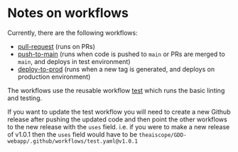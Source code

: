 # Notes on workflows

Currently, there are the following workflows:

- [pull-request](/.github/workflows/pull-request.yaml) (runs on PRs)
- [push-to-main](/.github/workflows/push-to-main.yaml) (runs when code is pushed to `main` or PRs are merged to `main`, and deploys in test environment)
- [deploy-to-prod](/.github/workflows/deploy-to-prod.yaml) (runs when a new tag is generated, and deploys on production environment)

The workflows use the reusable workflow [test](/.github/workflows/test.yaml) which runs the basic linting and testing.

If you want to update the test workflow you will need to create a new Github release after pushing the updated code and then point the other workflows to the new release with the `uses` field.
i.e. if you were to make a new release of v1.0.1 then the `uses` field would have to be `theaiscope/GDD-webapp/.github/workflows/test.yaml@v1.0.1`
